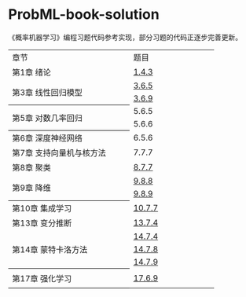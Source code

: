 # ProbML-book-solution

《概率机器学习》编程习题代码参考实现，部分习题的代码正逐步完善更新。

<table border=0 cellpadding=0 cellspacing=0 width=419 style='border-collapse:
 collapse;table-layout:fixed;width:314pt'>
 <col width=252 style='mso-width-source:userset;mso-width-alt:9216;width:189pt'>
 <col width=167 style='mso-width-source:userset;mso-width-alt:6107;width:125pt'>
 <tr height=20 style='height:15.0pt'>
  <td height=20 class=xl6530491 width=252 style='height:15.0pt;width:189pt'>&#31456;&#33410;</td>
  <td class=xl6630491 width=167 style='width:125pt'>&#39064;&#30446;</td>
 </tr>
 <tr height=20 style='height:15.0pt'>
  <td height=20 class=xl6730491 style='height:15.0pt'>&#31532;1&#31456;
  &#32490;&#35770;</td>
  <td class=xl6830491 width=167 style='width:125pt'><a
  href="https://github.com/thu-ml/ProbML-book-solution/blob/main/ch01/1.4.3.ipynb"
  target="_parent">1.4.3</a></td>
 </tr>
 <tr height=20 style='height:15.0pt'>
  <td rowspan=2 height=40 class=xl7230491 style='border-bottom:.5pt solid black;
  height:30.0pt;border-top:none'>&#31532;3&#31456;
  &#32447;&#24615;&#22238;&#24402;&#27169;&#22411;<span
  style='mso-spacerun:yes'></span></td>
  <td class=xl6930491><a
  href="https://github.com/thu-ml/ProbML-book-solution/blob/main/ch03/3.6.5.ipynb"
  target="_parent">3.6.5</a></td>
 </tr>
 <tr height=20 style='height:15.0pt'>
  <td height=20 class=xl6930491 style='height:15.0pt'><a
  href="https://github.com/thu-ml/ProbML-book-solution/blob/main/ch03/3.6.9.ipynb"
  target="_parent">3.6.9</a></td>
 </tr>
 <tr height=20 style='height:15.0pt'>
  <td rowspan=2 height=40 class=xl7230491 style='border-bottom:.5pt solid black;
  height:30.0pt;border-top:none'>&#31532;5&#31456;
  &#23545;&#25968;&#20960;&#29575;&#22238;&#24402;</td>
  <td class=xl7030491>5.6.5</td>
 </tr>
 <tr height=20 style='height:15.0pt'>
  <td height=20 class=xl7030491 style='height:15.0pt'>5.6.6</td>
 </tr>
 <tr height=20 style='height:15.0pt'>
  <td height=20 class=xl6730491 style='height:15.0pt'>&#31532;6&#31456;
  &#28145;&#24230;&#31070;&#32463;&#32593;&#32476;</td>
  <td class=xl7030491>6.5.6</td>
 </tr>
 <tr height=20 style='height:15.0pt'>
  <td height=20 class=xl6730491 style='height:15.0pt'>&#31532;7&#31456;
  &#25903;&#25345;&#21521;&#37327;&#26426;&#19982;&#26680;&#26041;&#27861;</td>
  <td class=xl7030491>7.7.7</td>
 </tr>
 <tr height=20 style='height:15.0pt'>
  <td height=20 class=xl6730491 style='height:15.0pt'>&#31532;8&#31456;
  &#32858;&#31867;</td>
  <td class=xl6930491><a
  href="https://github.com/thu-ml/ProbML-book-solution/blob/main/ch08/8.7.7.py"
  target="_parent">8.7.7</a></td>
 </tr>
 <tr height=20 style='height:15.0pt'>
  <td rowspan=2 height=40 class=xl7230491 style='border-bottom:.5pt solid black;
  height:30.0pt;border-top:none'>&#31532;9&#31456; &#38477;&#32500;</td>
  <td class=xl6930491><a
  href="https://github.com/thu-ml/ProbML-book-solution/blob/main/ch09/9.8.8.py"
  target="_parent">9.8.8</a></td>
 </tr>
 <tr height=20 style='height:15.0pt'>
  <td height=20 class=xl6930491 style='height:15.0pt'><a
  href="https://github.com/thu-ml/ProbML-book-solution/blob/main/ch09/9.8.9.py"
  target="_parent">9.8.9</a></td>
 </tr>
 <tr height=20 style='height:15.0pt'>
  <td height=20 class=xl6730491 style='height:15.0pt'>&#31532;10&#31456;
  &#38598;&#25104;&#23398;&#20064;</td>
  <td class=xl6930491><a
  href="https://github.com/thu-ml/ProbML-book-solution/blob/main/ch10/10.7.7.m"
  target="_parent">10.7.7</a></td>
 </tr>
 <tr height=20 style='height:15.0pt'>
  <td height=20 class=xl6730491 style='height:15.0pt'>&#31532;13&#31456;
  &#21464;&#20998;&#25512;&#26029;</td>
  <td class=xl6930491><a
  href="https://github.com/thu-ml/ProbML-book-solution/blob/main/ch13/13.7.4.ipynb"
  target="_parent">13.7.4</a></td>
 </tr>
 <tr height=20 style='height:15.0pt'>
  <td rowspan=3 height=60 class=xl7230491 style='border-bottom:.5pt solid black;
  height:45.0pt;border-top:none'>&#31532;14&#31456;
  &#33945;&#29305;&#21345;&#27931;&#26041;&#27861;</td>
  <td class=xl6930491><a
  href="https://github.com/thu-ml/ProbML-book-solution/blob/main/ch14/14.7.4.ipynb"
  target="_parent">14.7.4</a></td>
 </tr>
 <tr height=20 style='height:15.0pt'>
  <td height=20 class=xl6930491 style='height:15.0pt'><a
  href="https://github.com/thu-ml/ProbML-book-solution/blob/main/ch14/14.7.8.ipynb"
  target="_parent">14.7.8</a></td>
 </tr>
 <tr height=20 style='height:15.0pt'>
  <td height=20 class=xl6930491 style='height:15.0pt'><a
  href="https://github.com/thu-ml/ProbML-book-solution/blob/main/ch14/14.7.9.ipynb"
  target="_parent">14.7.9</a></td>
 </tr>
 <tr height=20 style='height:15.0pt'>
 <td rowspan=2 height=40 class=xl7230491 style='border-bottom:.5pt solid black;
  height:30.0pt;border-top:none'>&#31532;17&#31456;
  &#24378;&#21270;&#23398;&#20064;</td>
  <td height=20 class=xl7230491 style='height:15.0pt'><a
  href="https://github.com/thu-ml/ProbML-book-solution/blob/main/ch17/17.6.9.ipynb"
  target="_parent">17.6.9</a></td> 
  
  </tr>
</table>
